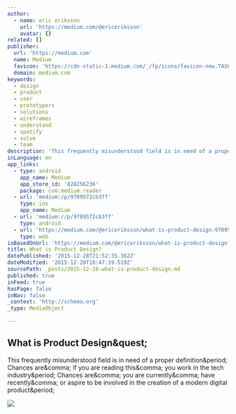 ```yaml
---
author:
  - name: eric eriksson
    url: 'https://medium.com/@ericeriksson'
    avatar: {}
related: []
publisher:
  url: 'https://medium.com'
  name: Medium
  favicon: 'https://cdn-static-1.medium.com/_/fp/icons/favicon-new.TAS6uQ-Y7kcKgi0xjcYHXw.ico'
  domain: medium.com
keywords:
  - design
  - product
  - user
  - prototypers
  - solutions
  - wireframes
  - understand
  - spotify
  - solve
  - team
description: 'This frequently misunderstood field is in need of a proper definition. Chances are, if you are reading this, you work in the tech industry. Chances are, you are currently, have recently, or aspire to be involved in the creation of a modern digital product.'
inLanguage: en
app_links:
  - type: android
    app_name: Medium
    app_store_id: '828256236'
    package: com.medium.reader
  - url: 'medium:/p/9709572cb3ff'
    type: ios
    app_name: Medium
  - url: 'medium://p/9709572cb3ff'
    type: android
  - url: 'https://medium.com/@ericeriksson/what-is-product-design-9709572cb3ff'
    type: web
isBasedOnUrl: 'https://medium.com/@ericeriksson/what-is-product-design-9709572cb3ff#.4g8vj6x8w'
title: What is Product Design?
datePublished: '2015-12-28T21:52:35.362Z'
dateModified: '2015-12-28T18:47:19.519Z'
sourcePath: _posts/2015-12-28-what-is-product-design.md
published: true
inFeed: true
hasPage: false
inNav: false
_context: 'http://schema.org'
_type: MediaObject

---
```

<article style=""><h1>What is Product Design&amp;quest;</h1><p>This frequently misunderstood field is in need of a proper definition&amp;period; Chances are&amp;comma; if you are reading this&amp;comma; you work in the tech industry&amp;period; Chances are&amp;comma; you are currently&amp;comma; have recently&amp;comma; or aspire to be involved in the creation of a modern digital product&amp;period;</p><img src="https://cdn-images-1.medium.com/max/800/desat/multiply/teal/overlay/teal/1*badPO-qvbOVehnjQgsLz4g.jpeg" /></article>